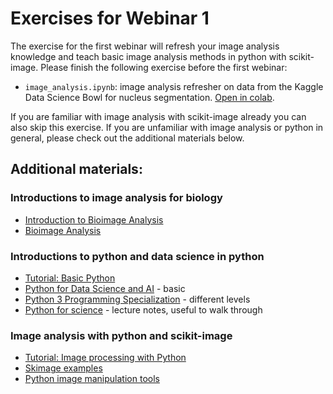 # Exercises for Webinar 1

The exercise for the first webinar will refresh your image analysis knowledge and teach basic image analysis methods in python with scikit-image.
Please finish the following exercise before the first webinar:
- `image_analysis.ipynb`: image analysis refresher on data from the Kaggle Data Science Bowl for nucleus segmentation. [Open in colab](https://colab.research.google.com/github/constantinpape/dl-teaching-resources/blob/main/exercises/image_analysis/image_analysis.ipynb).

If you are familiar with image analysis with scikit-image already you can also skip this exercise.
If you are unfamiliar with image analysis or python in general, please check out the additional materials below. 

## Additional materials:
 
### Introductions to image analysis for biology 
 * [Introduction to Bioimage Analysis](https://www.ibiology.org/techniques/introduction-to-bioimage-analysis/)
 * [Bioimage Analysis](https://www.ibiology.org/techniques/bioimage-analysis/)

### Introductions to python and data science in python
 * [Tutorial: Basic Python](https://www.w3schools.com/python/)
 * [Python for Data Science and AI](https://www.coursera.org/learn/python-for-applied-data-science-ai) - basic
 * [Python 3 Programming Specialization](https://www.coursera.org/specializations/python-3-programming) - different levels 
 * [Python for science](https://scipy-lectures.org/intro/index.html) - lecture notes, useful to walk through

### Image analysis with python and scikit-image
 * [Tutorial: Image processing with Python](https://datacarpentry.org/image-processing/)
 * [Skimage examples](https://scikit-image.org/docs/stable/auto_examples/index.html)
 * [Python image manipulation tools](https://opensource.com/article/19/3/python-image-manipulation-tools)
